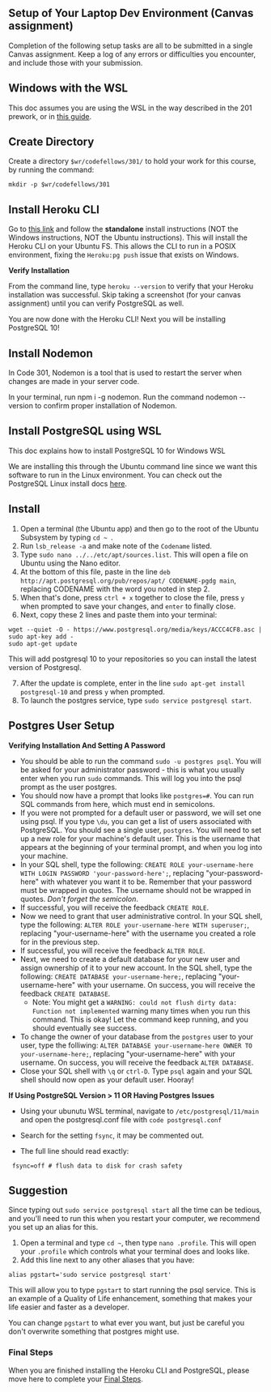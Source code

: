 ## Setup of Your Laptop Dev Environment (Canvas assignment)

Completion of the following setup tasks are all to be submitted in a single Canvas assignment. Keep a log of any errors or difficulties you encounter, and include those with your submission.

## Windows with the WSL

This doc assumes you are using the WSL in the way described in the 201 prework, or in [this guide](https://github.com/michaeltreat/Windows-Subsystem-For-Linux-Setup).

## Create Directory

Create a directory `$wr/codefellows/301/` to hold your work for this course, by running the command:
```
mkdir -p $wr/codefellows/301
```

## Install Heroku CLI

Go to [this link](https://devcenter.heroku.com/articles/heroku-cli#standalone-installation) and follow the **standalone** install instructions (NOT the Windows instructions, NOT the Ubuntu instructions). This will install the Heroku CLI on your Ubuntu FS. This allows the CLI to run in a POSIX environment, fixing the `Heroku:pg push` issue that exists on Windows.

**Verify Installation**

From the command line, type `heroku --version` to verify that your Heroku installation was successful. Skip taking a screenshot (for your canvas assignment) until you can verify PostgreSQL as well.

You are now done with the Heroku CLI! Next you will be installing PostgreSQL 10!

## Install Nodemon
In Code 301, Nodemon is a tool that is used to restart the server when changes are made in your server code.

In your terminal, run npm i -g nodemon. Run the command nodemon --version to confirm proper installation of Nodemon.

## Install PostgreSQL using WSL

This doc explains how to install PostgreSQL 10 for Windows WSL

We are installing this through the Ubuntu command line since we want this software to run in the Linux environment. You can check out the PostgreSQL Linux install docs [here](https://www.postgresql.org/download/linux/ubuntu/).

## Install
1. Open a terminal (the Ubuntu app) and then go to the root of the Ubuntu Subsystem by typing `cd ~ `.
2. Run `lsb_release -a` and make note of the `Codename` listed.
3. Type `sudo nano ../../etc/apt/sources.list`. This will open a file on Ubuntu using the Nano editor.
4. At the bottom of this file, paste in the line `deb http://apt.postgresql.org/pub/repos/apt/ CODENAME-pgdg main`, replacing CODENAME with the word you noted in step 2.
5. When that's done, press `ctrl + x` together to close the file, press `y` when prompted to save your changes, and `enter` to finally close.
6. Next, copy these 2 lines and paste them into your terminal:
  ```
  wget --quiet -O - https://www.postgresql.org/media/keys/ACCC4CF8.asc | sudo apt-key add -
  sudo apt-get update
  ```
  This will add postgresql 10 to your repositories so you can install the latest version of Postgresql.

7. After the update is complete, enter in the line `sudo apt-get install postgresql-10` and press `y` when prompted.
8. To launch the postgres service, type `sudo service postgresql start`.

## Postgres User Setup

**Verifying Installation And Setting A Password**
- You should be able to run the command `sudo -u postgres psql`. You will be asked for your administrator password - this is what you usually enter when you run `sudo` commands. This will log you into the psql prompt as the user postgres.
- You should now have a prompt that looks like `postgres=#`. You can run SQL commands from here, which must end in semicolons.
- If you were not prompted for a default user or password, we will set one using psql. If you type `\du`, you can get a list of users associated with PostgreSQL. You should see a single user, `postgres`. You will need to set up a new role for your machine's default user. This is the username that appears at the beginning of your terminal prompt, and when you log into your machine.
- In your SQL shell, type the following: `CREATE ROLE your-username-here WITH LOGIN PASSWORD 'your-password-here';`, replacing "your-password-here" with whatever you want it to be. Remember that your password must be wrapped in quotes. The username should not be wrapped in quotes. *Don't forget the semicolon*.
- If successful, you will receive the feedback `CREATE ROLE`.
- Now we need to grant that user administrative control. In your SQL shell, type the following: `ALTER ROLE your-username-here WITH superuser;`, replacing "your-username-here" with the username you created a role for in the previous step.
- If successful, you will receive the feedback `ALTER ROLE`.
- Next, we need to create a default database for your new user and assign ownership of it to your new account. In the SQL shell, type the following: `CREATE DATABASE your-username-here;`, replacing "your-username-here" with your username. On success, you will receive the feedback `CREATE DATABASE`.
  - Note: You might get a `WARNING: could not flush dirty data: Function not implemented` warning many times when you run this command. This is okay! Let the command keep running, and you should eventually see success.
- To change the owner of your database from the `postgres` user to your user, type the folliwing: `ALTER DATABASE your-username-here OWNER TO your-username-here;`, replacing "your-username-here" with your username. On success, you will receive the feedback `ALTER DATABASE`.
- Close your SQL shell with `\q` or `ctrl-D`. Type `psql` again and your SQL shell should now open as your default user. Hooray!

**If Using PostgreSQL Version > 11 OR Having Postgres Issues**
- Using your ubunutu WSL terminal, navigate to `/etc/postgresql/11/main` and open the postgresql.conf file with `code postgresql.conf`
- Search for the setting `fsync`, it may be commented out.

- The full line should read exactly: 
```
 fsync=off # flush data to disk for crash safety  
```

## Suggestion

Since typing out `sudo service postgresql start` all the time can be tedious, and you'll need to run this when you restart your computer, we recommend you set up an alias for this.

1. Open a terminal and type `cd ~`, then type `nano .profile`. This will open your `.profile` which controls what your terminal does and looks like.
1. Add this line next to any other aliases that you have:
```
alias pgstart='sudo service postgresql start'
```
This will allow you to type `pgstart` to start running the psql service. This is an example of a Quality of Life enhancement, something that makes your life easier and faster as a developer.

You can change `pgstart` to what ever you want, but just be careful you don't overwrite something that postgres might use.

### <a id="final-steps">Final Steps</a>

When you are finished installing the Heroku CLI and PostgreSQL, please move here to complete your [Final Steps](../final_steps.md).
